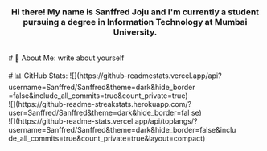<h3 align = "center">Hi there! My name is Sanffred Joju and I'm
currently a student pursuing a degree in Information Technology at
Mumbai University.</h3>
<br>
# 💫 About Me:
write about yourself
<br>
<br>
# 📊 GitHub Stats:
![](https://github-readmestats.vercel.app/api?username=Sanffred/Sanffred&theme=dark&hide_border
=false&include_all_commits=true&count_private=true)<br/>
![](https://github-readme-streakstats.herokuapp.com/?user=Sanffred/Sanffred&theme=dark&hide_border=fal
se)<br/>
![](https://github-readme-stats.vercel.app/api/toplangs/?username=Sanffred/Sanffred&theme=dark&hide_border=false&inclu
de_all_commits=true&count_private=true&layout=compact)

